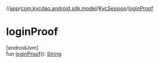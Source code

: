 //[app](../../../index.md)/[com.kycdao.android.sdk.model](../index.md)/[KycSession](index.md)/[loginProof](login-proof.md)

# loginProof

[androidJvm]\
fun [loginProof](login-proof.md)(): [String](https://kotlinlang.org/api/latest/jvm/stdlib/kotlin/-string/index.html)
